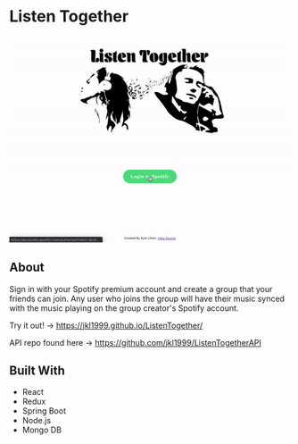 # Listen Together


![Example Video](demo/demo.gif)

## About
Sign in with your Spotify premium account and create a group that your friends can join. Any user who joins the group will have their music synced with the music playing on the group creator's Spotify account.

Try it out! -> https://jkl1999.github.io/ListenTogether/

API repo found here -> https://github.com/jkl1999/ListenTogetherAPI

## Built With
* React
* Redux
* Spring Boot
* Node.js
* Mongo DB
